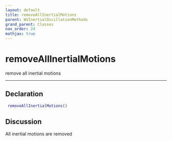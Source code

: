 ```yaml
---
layout: default
title: removeAllInertialMotions
parent: WVInertialOscillationMethods
grand_parent: Classes
nav_order: 24
mathjax: true
---
```


#  removeAllInertialMotions

remove all inertial motions


---

## Declaration
```matlab
 removeAllInertialMotions()
```
## Discussion

  All inertial motions are removed
    
